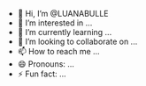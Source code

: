 - 👋 Hi, I’m @LUANABULLE
- 👀 I’m interested in ...
- 🌱 I’m currently learning ...
- 💞️ I’m looking to collaborate on ...
- 📫 How to reach me ...
- 😄 Pronouns: ...
- ⚡ Fun fact: ...

<!---
LUANABULLE/LUANABULLE is a ✨ special ✨ repository because its `README.md` (this file) appears on your GitHub profile.
You can click the Preview link to take a look at your changes.
--->
